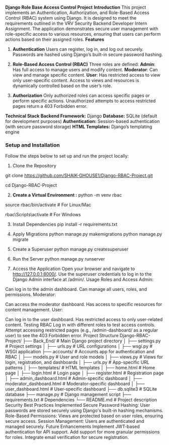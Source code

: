 **Django Role Base Access Control Project**
**Introduction**
This project implements an Authentication, Authorization, and Role-Based Access Control (RBAC) system using Django.
It is designed to meet the requirements outlined in the VRV Security Backend Developer Intern Assignment.
The application demonstrates secure user management with role-specific access to various resources,
ensuring that users can perform actions based on their assigned roles.
**Features**

1. **Authentication**
Users can register, log in, and log out securely.
Passwords are hashed using Django’s built-in secure password hashing.

3. **Role-Based Access Control (RBAC)**
Three roles are defined:
**Admin**: Has full access to manage users and modify content.
**Moderator**: Can view and manage specific content.
**User**: Has restricted access to view only user-specific content.
Access to views and resources is dynamically controlled based on the user’s role.
4. **Authorization**
Only authorized roles can access specific pages or perform specific actions.
Unauthorized attempts to access restricted pages return a 403 Forbidden error.

**Technical Stack**
**Backend Framework:** Django
**Database:** SQLite (default for development purposes)
**Authentication:** Session-based authentication (with secure password storage)
**HTML Templates:** Django’s templating engine

<h3>Setup and Installation</h3>
Follow the steps below to set up and run the project locally:

1. Clone the Repository

git clone https://github.com/SHAIK-GHOUSE1/Django-RBAC-Project.git


cd Django-RBAC-Project


2. **Create a Virtual Environment :**
      python -m venv rbac

source rbac/bin/activate   # For Linux/Mac

rbac\Scripts\activate      # For Windows

3. Install Dependencies
pip install -r requirements.txt

5. Apply Migrations
python manage.py makemigrations
python manage.py migrate
6. Create a Superuser
python manage.py createsuperuser
7. Run the Server
python manage.py runserver
8. Access the Application
Open your browser and navigate to http://127.0.0.1:8000/.
Use the superuser credentials to log in to the Django Admin interface at /admin/.
Usage
Roles and Access
Admin:

Can log in to the admin dashboard.
Can manage all users, roles, and permissions.
Moderator:

Can access the moderator dashboard.
Has access to specific resources for content management.
User:

Can log in to the user dashboard.
Has restricted access to only user-related content.
Testing RBAC
Log in with different roles to test access controls.
Attempt accessing restricted pages (e.g., /admin-dashboard/ as a regular user) to see the 403 Forbidden error.
Project Structure
Django-RBAC-Project/
├── Back_End/                   # Main Django project directory
│   ├── settings.py             # Project settings
│   ├── urls.py                 # URL configurations
│   ├── wsgi.py                 # WSGI application
├── accounts/                   # Accounts app for authentication and RBAC
│   ├── models.py               # User and role models
│   ├── views.py                # Views for login, registration, and dashboards
│   ├── urls.py                 # App-specific URL patterns
│   ├── templates/              # HTML templates
│       ├── home.html           # Home page
│       ├── login.html          # Login page
│       ├── register.html       # Registration page
│       ├── admin_dashboard.html  # Admin-specific dashboard
│       ├── moderator_dashboard.html  # Moderator-specific dashboard
│       ├── user_dashboard.html      # User-specific dashboard
├── db.sqlite3                  # SQLite database
├── manage.py                   # Django management script
├── requirements.txt            # Dependencies
└── README.md                   # Project description
Security Best Practices Implemented
Secure Password Hashing: User passwords are stored securely using Django's built-in hashing mechanisms.
Role-Based Permissions: Views are protected based on user roles, ensuring secure access.
Session Management: Users are authenticated and managed securely.
Future Enhancements
Implement JWT-based authentication for API support.
Add support for more granular permissions for roles.
Integrate email verification for secure registration.

